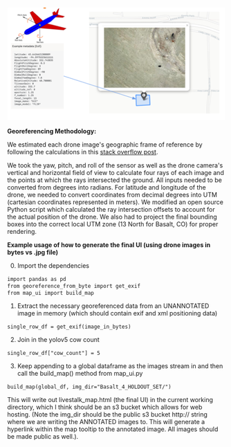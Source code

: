
![map_image](map_image.png)

**Georeferencing Methodology:**

We estimated each drone image's geographic frame of reference by following the calculations in this [stack overflow post](https://stackoverflow.com/questions/38099915/calculating-coordinates-of-an-oblique-aerial-image).


We took the yaw, pitch, and roll of the sensor as well as the drone camera's vertical and horizontal field of view to calculate four rays of each image and the points at which the rays intersected the ground. All inputs needed to be converted from degrees into radians. For latitude and longitude of the drone, we needed to convert coordinates from decimal degrees into UTM (cartesian coordinates represented in meters). We modified an open source Python script which calculated the ray intersection offsets to account for the actual position of the drone. We also had to project the final bounding boxes into the correct local UTM zone (13 North for Basalt, CO) for proper rendering.

**Example usage of how to generate the final UI (using drone images in bytes vs .jpg file)**

0. Import the dependencies
```
import pandas as pd
from georeference_from_byte import get_exif
from map_ui import build_map
```

1. Extract the necessary georeferenced data from an UNANNOTATED image in memory (which should contain exif and xml positioning data)
```
single_row_df = get_exif(image_in_bytes)
```
2. Join in the yolov5 cow count

```
single_row_df["cow_count"] = 5
```

3. Keep appending to a global dataframe as the images stream in and then call the build_map() method from map_ui.py

```
build_map(global_df, img_dir="Basalt_4_HOLDOUT_SET/")
```

This will write out livestalk_map.html (the final UI) in the current working directory, which I think should be an s3 bucket which allows for web hosting.
(Note the img_dir should be the public s3 bucket http:// string where we are writing the ANNOTATED images to. This will generate a hyperlink within the map tooltip to the annotated image. All images should be made public as well.).



